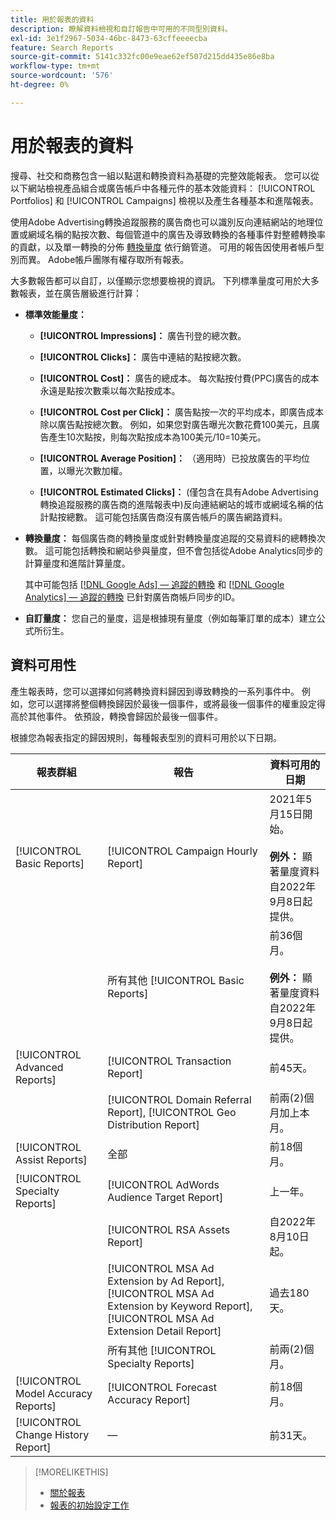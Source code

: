 ```yaml
---
title: 用於報表的資料
description: 瞭解資料檢視和自訂報告中可用的不同型別資料。
exl-id: 3e1f2967-5034-46bc-8473-63cffeeeecba
feature: Search Reports
source-git-commit: 5141c332fc00e9eae62ef507d215dd435e86e8ba
workflow-type: tm+mt
source-wordcount: '576'
ht-degree: 0%

---
```


# 用於報表的資料

搜尋、社交和商務包含一組以點選和轉換資料為基礎的完整效能報表。 您可以從以下網站檢視產品組合或廣告帳戶中各種元件的基本效能資料： [!UICONTROL Portfolios] 和 [!UICONTROL Campaigns] 檢視以及產生各種基本和進階報表。

使用Adobe Advertising轉換追蹤服務的廣告商也可以識別反向連結網站的地理位置或網域名稱的點按次數、每個管道中的廣告及導致轉換的各種事件對整體轉換率的貢獻，以及單一轉換的分佈 [轉換量度](/help/search-social-commerce/admin/conversion-metrics/conversion-metric-about.md) 依行銷管道。 可用的報告因使用者帳戶型別而異。 Adobe帳戶團隊有權存取所有報表。

大多數報告都可以自訂，以僅顯示您想要檢視的資訊。 下列標準量度可用於大多數報表，並在廣告層級進行計算：

* **標準效能量度：**

   * **[!UICONTROL Impressions]：** 廣告刊登的總次數。

   * **[!UICONTROL Clicks]：** 廣告中連結的點按總次數。

   * **[!UICONTROL Cost]：** 廣告的總成本。 每次點按付費(PPC)廣告的成本永遠是點按次數乘以每次點按成本。

   * **[!UICONTROL Cost per Click]：** 廣告點按一次的平均成本，即廣告成本除以廣告點按總次數。 例如，如果您對廣告曝光次數花費100美元，且廣告產生10次點按，則每次點按成本為100美元/10=10美元。

   * **[!UICONTROL Average Position]：** （適用時）已投放廣告的平均位置，以曝光次數加權。

   * **[!UICONTROL Estimated Clicks]：** (僅包含在具有Adobe Advertising轉換追蹤服務的廣告商的進階報表中)反向連結網站的城市或網域名稱的估計點按總數。 這可能包括廣告商沒有廣告帳戶的廣告網路資料。

* **轉換量度：** 每個廣告商的轉換量度或針對轉換量度追蹤的交易資料的總轉換次數。 這可能包括轉換和網站參與量度，但不會包括從Adobe Analytics同步的計算量度和進階計算量度。

  其中可能包括 [[!DNL Google Ads] — 追蹤的轉換](/help/search-social-commerce/campaign-management/introduction/google-conversion-data.md) 和 [[!DNL Google Analytics] — 追蹤的轉換](/help/search-social-commerce/admin/data-sources/data-source-about.md) 已針對廣告商帳戶同步的ID。

* **自訂量度：** 您自己的量度，這是根據現有量度（例如每筆訂單的成本）建立公式所衍生。

## 資料可用性

產生報表時，您可以選擇如何將轉換資料歸因到導致轉換的一系列事件中。 例如，您可以選擇將整個轉換歸因於最後一個事件，或將最後一個事件的權重設定得高於其他事件。 依預設，轉換會歸因於最後一個事件。

根據您為報表指定的歸因規則，每種報表型別的資料可用於以下日期。

| 報表群組 | 報告 | 資料可用的日期 |
|---|---|---|
| [!UICONTROL Basic Reports] | [!UICONTROL Campaign Hourly Report] | 2021年5月15日開始。<br><br><b>例外：</b> 顯著量度資料自2022年9月8日起提供。 |
| | 所有其他 [!UICONTROL Basic Reports] | 前36個月。<br><br><b>例外：</b> 顯著量度資料自2022年9月8日起提供。 |
| [!UICONTROL Advanced Reports] | [!UICONTROL Transaction Report] | 前45天。 |
| | [!UICONTROL Domain Referral Report], [!UICONTROL Geo Distribution Report] | 前兩(2)個月加上本月。 |
| [!UICONTROL Assist Reports] | 全部 | 前18個月。 |
| [!UICONTROL Specialty Reports] | [!UICONTROL AdWords Audience Target Report] | 上一年。 |
| | [!UICONTROL RSA Assets Report] | 自2022年8月10日起。 |
| | [!UICONTROL MSA Ad Extension by Ad Report], [!UICONTROL MSA Ad Extension by Keyword Report], [!UICONTROL MSA Ad Extension Detail Report] | 過去180天。 |
| | 所有其他 [!UICONTROL Specialty Reports] | 前兩(2)個月。 |
| [!UICONTROL Model Accuracy Reports] | [!UICONTROL Forecast Accuracy Report] | 前18個月。 |
| [!UICONTROL Change History Report] | — | 前31天。 |

>[!MORELIKETHIS]
>
>* [關於報表](report-about.md)
>* [報表的初始設定工作](initial-setup.md)
